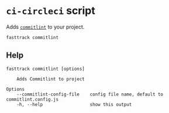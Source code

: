 # `ci-circleci` script

Adds [`commitlint`](https://marionebl.github.io/commitlint/#/) to your project.

```shell
fasttrack commitlint
```

## Help

```
fasttrack commitlint [options]

    Adds Commitlint to project

Options
    --commitlint-config-file    config file name, default to commitlint.config.js
    -h, --help                  show this output
```
